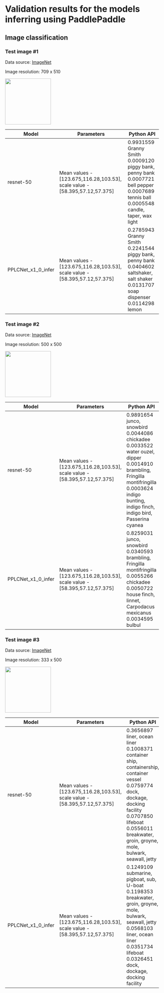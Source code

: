 # Validation results for the models inferring using PaddlePaddle

## Image classification

### Test image #1

Data source: [ImageNet][imagenet]

Image resolution: 709 x 510

<div style='float: center'>
<img width="150" src="images\ILSVRC2012_val_00000023.JPEG"></img>
</div>

Model | Parameters | Python API |
-|-|-|
resnet-50 |Mean values - [123.675,116.28,103.53],<br>scale value - [58.395,57.12,57.375]|0.9931559 Granny Smith<br>0.0009120 piggy bank, penny bank<br>0.0007721 bell pepper<br>0.0007689 tennis ball<br>0.0005548 candle, taper, wax light|
PPLCNet_x1_0_infer |Mean values - [123.675,116.28,103.53],<br>scale value - [58.395,57.12,57.375]|0.2785943 Granny Smith<br>0.2241544 piggy bank, penny bank<br>0.0404602 saltshaker, salt shaker<br>0.0131707 soap dispenser<br>0.0114298 lemon|

### Test image #2

Data source: [ImageNet][imagenet]

Image resolution: 500 x 500

<div style='float: center'>
<img width="150" src="images\ILSVRC2012_val_00000247.JPEG">
</div>

Model | Parameters | Python API |
-|-|-|
resnet-50 |Mean values - [123.675,116.28,103.53],<br>scale value - [58.395,57.12,57.375]|0.9891654 junco, snowbird<br>0.0044086 chickadee<br>0.0033522 water ouzel, dipper<br>0.0014910 brambling, Fringilla montifringilla<br>0.0003624 indigo bunting, indigo finch, indigo bird, Passerina cyanea|
PPLCNet_x1_0_infer |Mean values - [123.675,116.28,103.53],<br>scale value - [58.395,57.12,57.375]|0.8259031 junco, snowbird<br>0.0340593 brambling, Fringilla montifringilla<br>0.0055266 chickadee<br>0.0050722 house finch, linnet, Carpodacus mexicanus<br>0.0034595 bulbul|

### Test image #3

Data source: [ImageNet][imagenet]

Image resolution: 333 x 500

<div style='float: center'>
<img width="150" src="images\ILSVRC2012_val_00018592.JPEG">
</div>

Model | Parameters | Python API |
-|-|-|
resnet-50 |Mean values - [123.675,116.28,103.53],<br>scale value - [58.395,57.12,57.375]|0.3656897 liner, ocean liner<br>0.1008371 container ship, containership, container vessel<br>0.0759774 dock, dockage, docking facility<br>0.0707850 lifeboat<br>0.0556011 breakwater, groin, groyne, mole, bulwark, seawall, jetty|
PPLCNet_x1_0_infer |Mean values - [123.675,116.28,103.53],<br>scale value - [58.395,57.12,57.375]|0.1249109 submarine, pigboat, sub, U-boat<br>0.1198353 breakwater, groin, groyne, mole, bulwark, seawall, jetty <br>0.0568103 liner, ocean liner<br>0.0351734 lifeboat<br>0.0326451 dock, dockage, docking facility|

<!-- LINKS -->
[imagenet]: http://www.image-net.org
[ms_coco]: http://cocodataset.org
[PASCAL_VOC_2012]: http://host.robots.ox.ac.uk/pascal/VOC/voc2012
